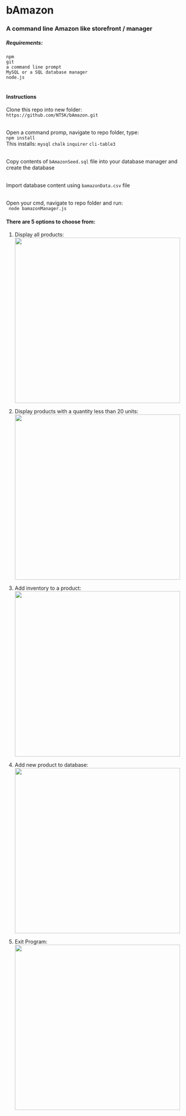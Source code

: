 # bAmazon
### A command line Amazon like storefront / manager
##### Requirements: <br>
```npm```<br>
```git```<br>
``` a command line prompt ```<br>
```MySQL or a SQL database manager```<br>
```node.js```<br><br>

#### Instructions <br>
Clone this repo into new folder: <br>
```https://github.com/NT5K/bAmazon.git```<br><br>

Open a command promp, navigate to repo folder, type:<br>
``` npm install ```<br>
This installs: `mysql` `chalk` `inquirer` `cli-table3` <br><br>

Copy contents of `bAmazonSeed.sql` file into your database manager and create the database<br><br>

Import database content using `bamazonData.csv` file<br><br>

Open your cmd, navigate to repo folder and run: <br>
``` node bamazonManager.js```


#### There are 5 options to choose from:

1. Display all products: <br>
<img src="/gifs/viewall.gif" width=450px><br>

2. Display products with a quantity less than 20 units: <br>
<img src="/gifs/lessthan20.gif" width=450px><br>

3. Add inventory to a product: <br>
<img src="/gifs/addunits.gif" width=450px><br>

4. Add new product to database: <br>
<img src="/gifs/addnewproduct.gif" width=450px><br>

5. Exit Program: <br>
<img src="/gifs/exitprogram.gif" width=450px><br>
